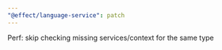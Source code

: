```yaml
---
"@effect/language-service": patch
---
```


Perf: skip checking missing services/context for the same type
